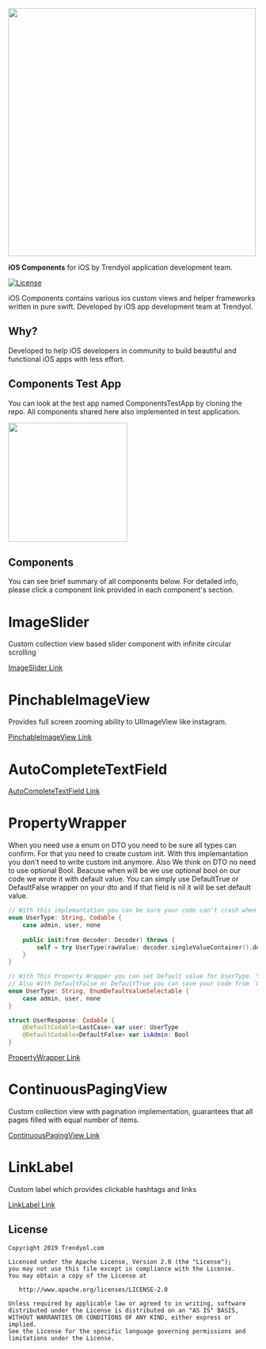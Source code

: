 
<img src="https://i.hizliresim.com/Z5GJRA.png" width="500"/>

**iOS Components** for iOS by Trendyol application development team.

[![License](https://img.shields.io/badge/License-Apache%202.0-blue.svg)](https://opensource.org/licenses/Apache-2.0)

iOS Components contains various ios custom views and helper frameworks written in pure swift. Developed by iOS app development team at Trendyol. 

## Why? ##
Developed to help iOS developers in community to build beautiful and functional iOS apps with less effort.

## Components Test App ## 
You can look at the test app named ComponentsTestApp by cloning the repo. All components shared here also implemented in test application.

<img src="https://media.giphy.com/media/iK59XSoO08IkdwWjqH/giphy.gif" width="240"/>

## Components ##

You can see brief summary of all components below. For detailed info, please click a component link provided in each component's section.

# ImageSlider
Custom collection view based slider component with infinite circular scrolling

[ImageSlider Link](https://github.com/Trendyol/ios-components/tree/master/UILibraries/ImageSlider)

# PinchableImageView
Provides full screen zooming ability to UIImageView like instagram.

[PinchableImageView Link](https://github.com/Trendyol/ios-components/tree/master/UILibraries/PinchableImageView/)

# AutoCompleteTextField

[AutoCompleteTextField Link](https://github.com/Trendyol/ios-components/tree/master/UILibraries/AutoCompleteTextField)

# PropertyWrapper

When you need use a enum on DTO you need to be sure all types can confirm. For that you need to create custom init. With this implemantation you don't need to write custom init anymore. Also We think on DTO no need to use optional Bool. Beacuse when will be we use optional bool on our code we wrote it with default value. You can simply use DefaultTrue or DefaultFalse wrapper on your dto and if that field is nil it will be set default value.

```swift
// With this implemantation you can be sure your code can't crash when new UserType added.
enum UserType: String, Codable {
    case admin, user, none
    
    public init(from decoder: Decoder) throws {
        self = try UserType(rawValue: decoder.singleValueContainer().decode(RawValue.self)) ?? .none
    }
}
```

```swift
// With This Property Wrapper you can set Default value for UserType. You can set default value with LastCase or FirstCase.
// Also With DefaultFalse or DefaultTrue you can save your code from `UserResponse.isAdmin ?? false`
enum UserType: String, EnumDefaultValueSelectable {
    case admin, user, none
}

struct UserResponse: Codable {
    @DefaultCodable<LastCase> var user: UserType
    @DefaultCodable<DefaultFalse> var isAdmin: Bool
}

```

[PropertyWrapper Link](https://github.com/Trendyol/ios-components/tree/master/Utils/PropertyWrapper)


# ContinuousPagingView
Custom collection view with pagination implementation, guarantees that all pages filled with equal number of items.

[ContinuousPagingView Link](https://github.com/Trendyol/ios-components/tree/master/UILibraries/ContinuousPagingView)

# LinkLabel
Custom label which provides clickable hashtags and links

[LinkLabel Link](https://github.com/Trendyol/ios-components/tree/master/UILibraries/LinkLabel)

License
--------
    Copyright 2019 Trendyol.com

    Licensed under the Apache License, Version 2.0 (the "License");
    you may not use this file except in compliance with the License.
    You may obtain a copy of the License at

       http://www.apache.org/licenses/LICENSE-2.0

    Unless required by applicable law or agreed to in writing, software
    distributed under the License is distributed on an "AS IS" BASIS,
    WITHOUT WARRANTIES OR CONDITIONS OF ANY KIND, either express or implied.
    See the License for the specific language governing permissions and
    limitations under the License.
